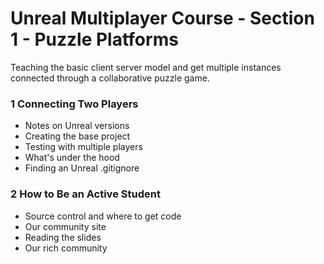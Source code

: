 # Unreal Multiplayer Course - Section 1 - Puzzle Platforms

Teaching the basic client server model and get multiple instances connected through a collaborative puzzle game.

### 1 Connecting Two Players ###

+ Notes on Unreal versions
+ Creating the base project
+ Testing with multiple players
+ What's under the hood
+ Finding an Unreal .gitignore

### 2 How to Be an Active Student ###

+ Source control and where to get code
+ Our community site
+ Reading the slides
+ Our rich community
